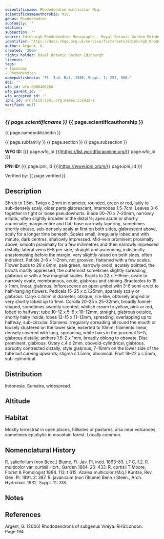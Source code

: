 ```yaml
---
scientificname: Rhododendron multicolor Miq.
scientificnameauthorship: Miq.
genus: Rhododendron
subfamily: ''
section: ''
subsection: ''
source: Edinburgh Rhododendron Monographs – Royal Botanic Garden Edinburgh
identifier: https://data.rbge.org.uk/service/factsheets/Edinburgh_Rhododendron_Monographs.xhtml
author: Argent, G.
created: '2006'
rights holder: Royal Botanic Garden Edinburgh
license: ''
tags:
- taxonomy
- Rhododendron
namepublishedin: 'Fl. Ind. Bat. 1860. Suppl. 1: 251, 586.'
doi: ''
wfo_id: wfo-0000400260
wfo_parent_id: ''
wfo_accepted_id: ''
ipni_id: urn:lsid:ipni.org:names:332922-1
verified: null
---
```

### _{{ page.scientificname }}_ {{ page.scientificauthorship }}
 {{ page.namepublishedin }}

{{ page.subfamily }} {{ page.section }} {{ page.subsection }}

**WFO ID:** [{{ page.wfo_id }}](https://list.worldfloraonline.org/{{ page.wfo_id }})

**IPNI ID:** [{{ page.ipni_id }}](https://www.ipni.org/n/{{ page.ipni_id }})

Verified by: {{ page.verified }}



## Description
Shrub to 1.5m. Twigs c.2mm in diameter, rounded, green or red, laxly to sub-densely scaly, older parts glabrescent; internodes 1.5–7cm. Leaves 3–6 together in tight or loose pseudowhorls. Blade 30–70 x 7–20mm, narrowly elliptic, often slightly broader in the distal ½; apex acute or shortly acuminate; margin entire and flat; base narrowly tapering, sometimes shortly obtuse, sub-densely scaly at first on both sides, glabrescent above, scaly for a longer time beneath. Scales small, irregularly lobed and with minute, dark centres, shallowly impressed. Mid-vein prominent proximally above, smooth proximally for a few millimetres and then narrowly impressed distally; lateral veins 6–8 per side, straight and ascending, indistinctly anastomosing before the margin, very slightly raised on both sides, often indistinct. Petiole 2–6 x 1–2mm, not grooved, flattened with a few scales. Flower buds to 28 x 8mm, pale green, narrowly ovoid, acutely pointed, the bracts mostly appressed, the outermost sometimes slightly spreading, glabrous or with a few marginal scales. Bracts to 22 x 7–9mm, ovate to narrowly ovate, membranous, acute, glabrous and shining. Bract­eoles to 15 x 1mm, linear, glabrous. Inflorescence an open umbel with 3–6 semi-erect to half-hanging flowers. Pedicels 15–25 x c.1.25mm, sparsely scaly or glabrous. Calyx c.4mm in diameter, oblique, rim-like, obtusely angled or very shortly lobed up to 1mm. Corolla 20–25 x 25–32mm, broadly funnel-shaped, sometimes sweetly scented, whitish cream to yellow, pink or red, lobed to halfway; tube 10–12 x 5–6 x 10–12mm, straight, glabrous outside, shortly hairy inside; lobes 13–15 x 11–13mm, spreading, overlapping up to halfway, sub-circular. Stamens irregularly spreading all round the mouth or loosely clustered on the lower side, exserted to 10mm; filaments linear, densely covered with long, spreading, white hairs in the proximal ¼–1⁄3, glabrous distally; anthers 1.5–2 x 1mm, broadly oblong to obovate. Disc prominent, glabrous. Ovary c.4 x 2mm, obovoid-cylindrical, glabrous, abruptly contracted distally; style glabrous, 7–10mm on the lower side of the tube but curving upwards; stigma c.1.5mm, obconical. Fruit 18–22 x c.5mm, sub-cylindrical.

## Distribution
Indonesia, Sumatra, widespread.

## Altitude


## Habitat
Mostly terrestrial in open places, hillsides or pastures, also near volcanoes, sometimes epiphytic in mountain forest. Locally common.

## Nomenclatural History
R. salicifolium (non Becc.) Blume, Fl. Jav. Pl. inéd. 1863–83. t.7 C, f.2. R. multicolor var. curtisii Hort., Garden 1884. 26: 433. R. curtisii T.Moore, Florist & Pomologist 1884. 113: t.615. Azalea multicolor (Miq.) Kuntze, Rev. Gen. Pl. 1891. 2: 387. R. javanicum (non (Blume) Benn.) Steen., Arch. Hydrobiol. 1932. Suppl. 11: 318.
                       
## Notes


## References

Argent, G. (2006) Rhododendrons of subgenus Vireya. RHS:London. Page:194
